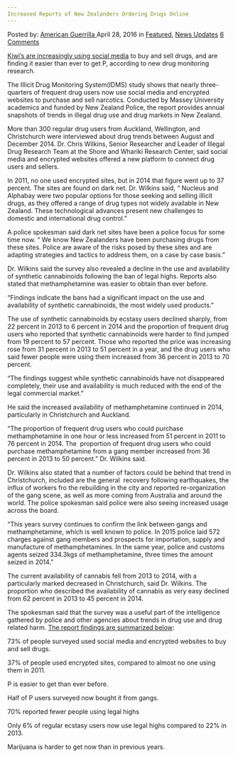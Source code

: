```yaml
---
Increased Reports of New Zealanders Ordering Drugs Online
---
```

<article class="post-listing post-13898 post type-post status-publish format-standard has-post-thumbnail hentry category-deepdot-news category-news-updates tag-drugs tag-increased tag-online tag-ordering tag-reports tag-zealanders">
    <div class="post-inner">
    <p class="post-meta">
    <span>Posted by: <a href="https://www.deepdotweb.com/author/americanguerrilla/" title="">American Guerrilla </a></span>
    <span>April 28, 2016</span>
    <span>in <a href="https://www.deepdotweb.com/category/deepdot-news/" rel="category tag">Featured</a>, <a href="https://www.deepdotweb.com/category/news-updates/" rel="category tag">News Updates</a></span>
    <span><a href="https://www.deepdotweb.com/2016/04/28/increased-reports-new-zealanders-ordering-drugs-online/#comments">6 Comments</a></span>
    </p>
    <div class="clear"></div>
    <div class="entry">
    <p><a href="http://www.nzherald.co.nz/nz/news/article.cfm?c_id=1&amp;objectid=11625506">Kiwi&#8217;s are increasingly using social media</a> to buy and sell drugs, and are finding it easier than ever to get P, according to new drug monitoring research.</p>
    <p>The Illicit Drug Monitoring System(IDMS) study shows that nearly three-quarters of frequent drug users now use social media and encrypted websites to purchase and sell narcotics. Conducted by Massey University academics and funded by New Zealand Police, the report provides annual snapshots of trends in illegal drug use and drug markets in New Zealand.</p>
    <p>More than 300 regular drug users from Auckland, Wellington, and Christchurch were interviewed about drug trends between August and December 2014. Dr. Chris Wilkins, Senior Researcher and Leader of Illegal Drug Research Team at the Shore and Whariki Research Center, said social media and encrypted websites offered a new platform to connect drug users and sellers.</p>
    <p>In 2011, no one used encrypted sites, but in 2014 that figure went up to 37 percent. The sites are found on dark net. Dr. Wilkins said, “ Nucleus and Alphabay were two popular options for those seeking and selling illicit drugs, as they offered a range of drug types not widely available in New Zealand. These technological advances present new challenges to domestic and international drug control.”</p>
    <p>A police spokesman said dark net sites have been a police focus for some time now. “ We know New Zealanders have been purchasing drugs from these sites. Police are aware of the risks posed by these sites and are adapting strategies and tactics to address them, on a case by case basis.”</p>
    <p>Dr. Wilkins said the survey also revealed a decline in the use and availability of synthetic cannabinoids following the ban of legal highs. Reports also stated that methamphetamine was easier to obtain than ever before.</p>
    <p>“Findings indicate the bans had a significant impact on the use and availability of synthetic cannabinoids, the most widely used products.”</p>
    <p>The use of synthetic cannabinoids by ecstasy users declined sharply, from 22 percent in 2013 to 6 percent in 2014 and the proportion of frequent drug users who reported that synthetic cannabinoids were harder to find jumped from 19 percent to 57 percent. Those who reported the price was increasing rose from 31 percent in 2013 to 51 percent in a year, and the drug users who said fewer people were using them increased from 36 percent in 2013 to 70 percent.</p>
    <p>“The findings suggest while synthetic cannabinoids have not disappeared completely, their use and availability is much reduced with the end of the legal commercial market.”</p>
    <p>He said the increased availability of methamphetamine continued in 2014, particularly in Christchurch and Auckland.</p>
    <p>“The proportion of frequent drug users who could purchase methamphetamine in one hour or less increased from 51 percent in 2011 to 76 percent in 2014. The  proportion of frequent drug users who could purchase methamphetamine from a gang member increased from 36 percent in 2013 to 50 percent.” Dr. Wilkins said.</p>
    <p>Dr. Wilkins also stated that a number of factors could be behind that trend in Christchurch, included are the general  recovery following earthquakes, the influx of workers fro the rebuilding in the city and reported re-organization of the gang scene, as well as more coming from Australia and around the world. The police spokesman said police were also seeing increased usage across the board.</p>
    <p>“This years survey continues to confirm the link between gangs and methamphetamine, which is well known to police. In 2015 police laid 572 charges against gang members and prospects for importation, supply and manufacture of methamphetamines. In the same year, police and customs agents seized 334.3kgs of methamphetamine, three times the amount seized in 2014.”</p>
    <p>The current availability of cannabis fell from 2013 to 2014, with a particularly marked decreased in Christchurch, said Dr. Wilkins. The proportion who described the availability of cannabis as very easy declined from 62 percent in 2013 to 45 percent in 2014.</p>
    <p>The spokesman said that the survey was a useful part of the intelligence gathered by police and other agencies about trends in drug use and drug related harm. <a href="http://www.massey.ac.nz/massey/learning/departments/centres-research/shore/projects/illicit-drug-monitoring-system.cfm">The report findings are summarized below</a>:</p>
    <p>73% of people surveyed used social media and encrypted websites to buy and sell drugs.</p>
    <p>37% of people used encrypted sites, compared to almost no one using them in 2011.</p>
    <p>P is easier to get than ever before.</p>
    <p>Half of P users surveyed now bought it from gangs.</p>
    <p>70% reported fewer people using legal highs</p>
    <p>Only 6% of regular ecstasy users now use legal highs compared to 22% in 2013.</p>
    <p>Marijuana is harder to get now than in previous years.</p>
    </div>
    <span style="display:none"><a href="https://www.deepdotweb.com/tag/drugs/" rel="tag">drugs</a> <a href="https://www.deepdotweb.com/tag/increased/" rel="tag">increased</a> <a href="https://www.deepdotweb.com/tag/online/" rel="tag">online</a> <a href="https://www.deepdotweb.com/tag/ordering/" rel="tag">ordering</a> <a href="https://www.deepdotweb.com/tag/reports/" rel="tag">reports</a> <a href="https://www.deepdotweb.com/tag/zealanders/" rel="tag">zealanders</a></span> <span style="display:none" class="updated">2016-04-28</span>
    <div style="display:none" class="vcard author" itemprop="author" itemscope itemtype="http://schema.org/Person"><strong class="fn" itemprop="name"><a href="https://www.deepdotweb.com/author/americanguerrilla/" title="Posts by American Guerrilla" rel="author">American Guerrilla</a></strong></div>
    </div>
</article>

